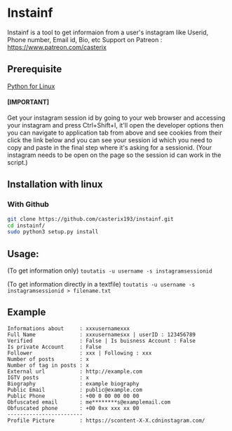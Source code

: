 # Instainf

Instainf is a tool to get informaion from a user's instagram like Userid, Phone number, Email id, Bio, etc
Support on Patreon : https://www.patreon.com/casterix

## Prerequisite
[Python for Linux](https://www.geeksforgeeks.org/how-to-install-python-on-linux/)

#### [IMPORTANT] 
Get your instagram session id by going to your web browser and accessing your instagram and press Ctrl+Shift+I, it'll open the developer options then you can navigate to application tab from above and see cookies from their click the link below and you can see your session id which you need to copy and paste in the final step where it's asking for a sessionid. (Your instagram needs to be open on the page so the session id can work in the script.)

## Installation with linux
### With Github
```bash
git clone https://github.com/casterix193/instainf.git
cd instainf/
sudo python3 setup.py install
```

## Usage:
(To get information only) ``` toutatis -u username -s instagramsessionid ```

(To get information directly in a textfile) ``` toutatis -u username -s instagramsessionid > filename.txt ```

## Example
```
Informations about     : xxxusernamexxx
Full Name              : xxxusernamesxx | userID : 123456789
Verified               : False | Is buisness Account : False
Is private Account     : False
Follower               : xxx | Following : xxx
Number of posts        : x
Number of tag in posts : x
External url           : http://example.com
IGTV posts             : x
Biography              : example biography
Public Email           : public@example.com
Public Phone           : +00 0 00 00 00 00
Obfuscated email       : me********s@examplemail.com
Obfuscated phone       : +00 0xx xxx xx 00
------------------------
Profile Picture        : https://scontent-X-X.cdninstagram.com/
```
